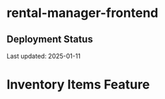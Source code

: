 # rental-manager-frontend

## Deployment Status
Last updated: 2025-01-11

# Inventory Items Feature
